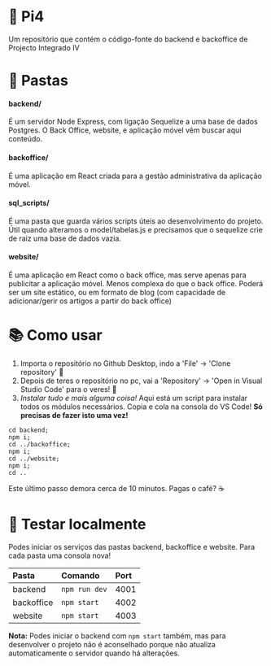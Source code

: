 # 🌟 Pi4️
Um repositório que contém o código-fonte do backend e backoffice de Projecto Integrado IV

# 📁 Pastas

#### backend/
É um servidor Node Express, com ligação Sequelize a uma base de dados Postgres. O Back Office, website, e aplicação móvel vêm buscar aqui conteúdo.

#### backoffice/
É uma aplicação em React criada para a gestão administrativa da aplicação móvel.

#### sql_scripts/
É uma pasta que guarda vários scripts úteis ao desenvolvimento do projeto. Útil quando alteramos o model/tabelas.js e precisamos que o sequelize crie de raiz uma base de dados vazia.

#### website/
É uma aplicação em React como o back office, mas serve apenas para publicitar a aplicação móvel. Menos complexa do que o back office. Poderá ser um site estático, ou em formato de blog (com capacidade de adicionar/gerir os artigos a partir do back office)


# 📚 Como usar

1. Importa o repositório no Github Desktop, indo a 'File' -> 'Clone repository' 💯
2. Depois de teres o repositório no pc, vai a 'Repository' -> 'Open in Visual Studio Code' para o veres! 👀
3. *Instalar tudo e mais alguma coisa!* Aqui está um script para instalar todos os módulos necessários. Copia e cola na consola do VS Code! **Só precisas de fazer isto uma vez!**

```
cd backend;
npm i;
cd ../backoffice;
npm i;
cd ../website;
npm i;
cd ..
``` 
Este último passo demora cerca de 10 minutos. Pagas o café? ☕

# 🧪 Testar localmente

Podes iniciar os serviços das pastas backend, backoffice e website. Para cada pasta uma consola nova!

| Pasta      | Comando       | Port |
| :--------- |:------------- |:---- |
| backend    | `npm run dev` | 4001 |
| backoffice | `npm start`   | 4002 |
| website    | `npm start`   | 4003 |

**Nota:** Podes iniciar o backend com `npm start` também, mas para desenvolver o projeto não é aconselhado porque não atualiza automaticamente o servidor quando há alterações.